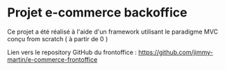 # Projet e-commerce backoffice

Ce projet a été réalisé à l'aide d'un framework utilisant le paradigme MVC conçu from scratch ( à partir de 0 )

Lien vers le repository GitHub du frontoffice : https://github.com/jimmy-martin/e-commerce-frontoffice